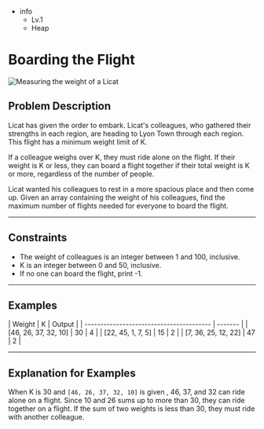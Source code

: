 - info
    - Lv.1
    - Heap

# Boarding the Flight
![Measuring the weight of a Licat](./13_1.webp)

## Problem Description
Licat has given the order to embark. Licat's colleagues, who gathered their strengths in each region, are heading to Lyon Town through each region. This flight has a minimum weight limit of K.

If a colleague weighs over K, they must ride alone on the flight. If their weight is K or less, they can board a flight together if their total weight is K or more, regardless of the number of people.

Licat wanted his colleagues to rest in a more spacious place and then come up. Given an array containing the weight of his colleagues, find the maximum number of flights needed for everyone to board the flight.

---

## Constraints

- The weight of colleagues is an integer between 1 and 100, inclusive. 
- K is an integer between 0 and 50, inclusive. 
- If no one can board the flight, print -1.

---

## Examples

| Weight                                  | K | Output |
| ---------------------------------------- | ------- |
| [46, 26, 37, 32, 10] | 30 | 4 |
| [22, 45, 1, 7, 5] | 15 | 2 |
| [7, 36, 25, 12, 22] | 47 | 2 |

---

## Explanation for Examples

When K is 30 and `[46, 26, 37, 32, 10]` is given , 46, 37, and 32 can ride alone on a flight. Since 10 and 26 sums up to more than 30, they can ride together on a flight. If the sum of two weights is less than 30, they must ride with another colleague.
